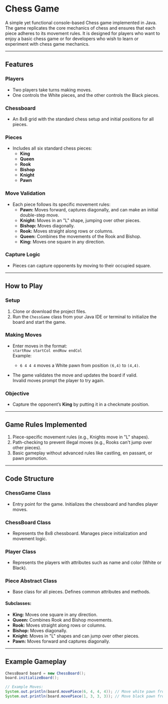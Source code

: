 # Chess Game

A simple yet functional console-based Chess game implemented in Java. The game replicates the core mechanics of chess and ensures that each piece adheres to its movement rules. It is designed for players who want to enjoy a basic chess game or for developers who wish to learn or experiment with chess game mechanics.

---

## **Features**

### **Players**
- Two players take turns making moves.  
- One controls the White pieces, and the other controls the Black pieces.

### **Chessboard**
- An 8x8 grid with the standard chess setup and initial positions for all pieces.

### **Pieces**
- Includes all six standard chess pieces:  
  - **King**  
  - **Queen**  
  - **Rook**  
  - **Bishop**  
  - **Knight**  
  - **Pawn**

### **Move Validation**
- Each piece follows its specific movement rules:  
  - **Pawn:** Moves forward, captures diagonally, and can make an initial double-step move.  
  - **Knight:** Moves in an "L" shape, jumping over other pieces.  
  - **Bishop:** Moves diagonally.  
  - **Rook:** Moves straight along rows or columns.  
  - **Queen:** Combines the movements of the Rook and Bishop.  
  - **King:** Moves one square in any direction.

### **Capture Logic**
- Pieces can capture opponents by moving to their occupied square.

---

## **How to Play**

### **Setup**
1. Clone or download the project files.  
2. Run the `ChessGame` class from your Java IDE or terminal to initialize the board and start the game.

### **Making Moves**
- Enter moves in the format:  
  `startRow startCol endRow endCol`  
  Example:  
  - `6 4 4 4` moves a White pawn from position `(6,4)` to `(4,4)`.

- The game validates the move and updates the board if valid.  
  Invalid moves prompt the player to try again.

### **Objective**
- Capture the opponent’s **King** by putting it in a checkmate position.

---

## **Game Rules Implemented**

1. Piece-specific movement rules (e.g., Knights move in "L" shapes).  
2. Path-checking to prevent illegal moves (e.g., Rooks can't jump over other pieces).  
3. Basic gameplay without advanced rules like castling, en passant, or pawn promotion.

---

## **Code Structure**

### **ChessGame Class**
- Entry point for the game. Initializes the chessboard and handles player moves.

### **ChessBoard Class**
- Represents the 8x8 chessboard. Manages piece initialization and movement logic.

### **Player Class**
- Represents the players with attributes such as name and color (White or Black).

### **Piece Abstract Class**
- Base class for all pieces. Defines common attributes and methods.  

#### **Subclasses:**
- **King:** Moves one square in any direction.  
- **Queen:** Combines Rook and Bishop movements.  
- **Rook:** Moves straight along rows or columns.  
- **Bishop:** Moves diagonally.  
- **Knight:** Moves in "L" shapes and can jump over other pieces.  
- **Pawn:** Moves forward and captures diagonally.  

---

## **Example Gameplay**

```java
ChessBoard board = new ChessBoard();  
board.initializeBoard();  

// Example Moves:  
System.out.println(board.movePiece(6, 4, 4, 4)); // Move white pawn from (6,4) to (4,4)  
System.out.println(board.movePiece(1, 3, 3, 3)); // Move black pawn from (1,3) to (3,3)  
